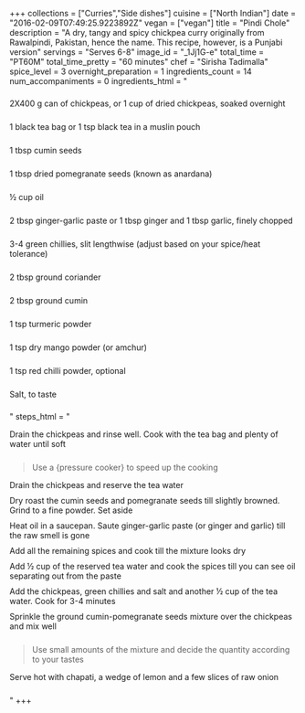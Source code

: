 +++
collections = ["Curries","Side dishes"]
cuisine = ["North Indian"]
date = "2016-02-09T07:49:25.9223892Z"
vegan = ["vegan"]
title = "Pindi Chole"
description = "A dry, tangy and spicy chickpea curry originally from Rawalpindi, Pakistan, hence the name. This recipe, however, is a Punjabi version"
servings = "Serves 6-8"
image_id = "_1Jj1G-e"
total_time = "PT60M"
total_time_pretty = "60 minutes"
chef = "Sirisha Tadimalla"
spice_level = 3
overnight_preparation = 1
ingredients_count = 14
num_accompaniments = 0
ingredients_html = "<ul style='padding-left: 0; list-style: none;'><li itemprop='recipeIngredient' style='margin: 8px 0px;padding: 8px 0px;'>2X400 g can of chickpeas, or 1 cup of dried chickpeas, soaked overnight</li><li itemprop='recipeIngredient' style='margin: 8px 0px;padding: 8px 0px;'>1 black tea bag or 1 tsp black tea in a muslin pouch</li><li itemprop='recipeIngredient' style='margin: 8px 0px;padding: 8px 0px;'>1 tbsp cumin seeds</li><li itemprop='recipeIngredient' style='margin: 8px 0px;padding: 8px 0px;'>1 tbsp dried pomegranate seeds (known as anardana)</li><li itemprop='recipeIngredient' style='margin: 8px 0px;padding: 8px 0px;'>½ cup oil</li><li itemprop='recipeIngredient' style='margin: 8px 0px;padding: 8px 0px;'>2 tbsp ginger-garlic paste or 1 tbsp ginger and 1 tbsp garlic, finely chopped</li><li itemprop='recipeIngredient' style='margin: 8px 0px;padding: 8px 0px;'>3-4 green chillies, slit lengthwise (adjust based on your spice/heat tolerance)</li><li itemprop='recipeIngredient' style='margin: 8px 0px;padding: 8px 0px;'>2 tbsp ground coriander</li><li itemprop='recipeIngredient' style='margin: 8px 0px;padding: 8px 0px;'>2 tbsp ground cumin</li><li itemprop='recipeIngredient' style='margin: 8px 0px;padding: 8px 0px;'>1 tsp turmeric powder</li><li itemprop='recipeIngredient' style='margin: 8px 0px;padding: 8px 0px;'>1 tsp dry mango powder (or amchur)</li><li itemprop='recipeIngredient' style='margin: 8px 0px;padding: 8px 0px;'>1 tsp red chilli powder, optional</li><li itemprop='recipeIngredient' style='margin: 8px 0px;padding: 8px 0px;'>Salt, to taste</li></ul>"
steps_html = "<ol style='list-style: none inside; padding-left: 0px;'><li style='padding-bottom: 10px;'><i class='step-track-icon fa fa-square-o'></i><span class='step-text' itemprop='recipeInstructions'>Drain the chickpeas and rinse well. Cook with the tea bag and plenty of water until soft</span></li><blockquote>Use a {pressure cooker} to speed up the cooking</blockquote><li style='padding-bottom: 10px;'><i class='step-track-icon fa fa-square-o'></i><span class='step-text' itemprop='recipeInstructions'>Drain the chickpeas and reserve the tea water </span></li><li style='padding-bottom: 10px;'><i class='step-track-icon fa fa-square-o'></i><span class='step-text' itemprop='recipeInstructions'>Dry roast the cumin seeds and pomegranate seeds till slightly browned. Grind to a fine powder. Set aside</span></li><li style='padding-bottom: 10px;'><i class='step-track-icon fa fa-square-o'></i><span class='step-text' itemprop='recipeInstructions'>Heat oil in a saucepan. Saute ginger-garlic paste (or ginger and garlic) till the raw smell is gone</span></li><li style='padding-bottom: 10px;'><i class='step-track-icon fa fa-square-o'></i><span class='step-text' itemprop='recipeInstructions'>Add all the remaining spices and cook till the mixture looks dry</span></li><li style='padding-bottom: 10px;'><i class='step-track-icon fa fa-square-o'></i><span class='step-text' itemprop='recipeInstructions'>Add ½ cup of the reserved tea water and cook the spices till you can see oil separating out from the paste</span></li><li style='padding-bottom: 10px;'><i class='step-track-icon fa fa-square-o'></i><span class='step-text' itemprop='recipeInstructions'>Add the chickpeas, green chillies and salt and another ½ cup of the tea water. Cook for 3-4 minutes</span></li><li style='padding-bottom: 10px;'><i class='step-track-icon fa fa-square-o'></i><span class='step-text' itemprop='recipeInstructions'>Sprinkle the ground cumin-pomegranate seeds mixture over the chickpeas and mix well</span></li><blockquote>Use small amounts of the mixture and decide the quantity according to your tastes</blockquote><li style='padding-bottom: 10px;'><i class='step-track-icon fa fa-square-o'></i><span class='step-text' itemprop='recipeInstructions'>Serve hot with chapati, a wedge of lemon and a few slices of raw onion</span></li></ol>"
+++
